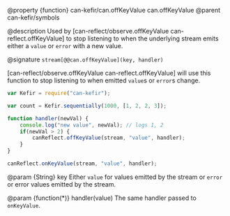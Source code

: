 @property {function} can-kefir/can.offKeyValue can.offKeyValue
@parent can-kefir/symbols

@description Used by [can-reflect/observe.offKeyValue can-reflect.offKeyValue] to stop listening to
when the underlying stream emits either a `value` or `error` with a new value.

@signature `stream[@@can.offKeyValue](key, handler)`

[can-reflect/observe.offKeyValue can-reflect.offKeyValue] will use this function
to stop listening to when emitted `value`s or `error`s change.

```js
var Kefir = require("can-kefir");

var count = Kefir.sequentially(1000, [1, 2, 2, 3]);

function handler(newVal) {
	console.log("new value", newVal); // logs 1, 2
	if(newVal > 2) {
		canReflect.offKeyValue(stream, "value", handler);
	}
}

canReflect.onKeyValue(stream, "value", handler);
```


@param {String} key Either `value` for values emitted by the stream or `error` or
error values emitted by the stream.

@param {function(*)} handler(value) The same handler passed to `onKeyValue`.

